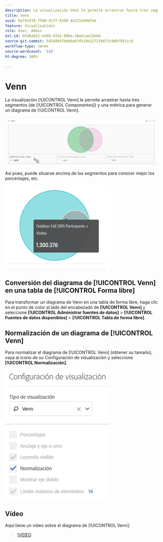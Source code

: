 ```yaml
---
description: La visualización Venn le permite arrastrar hasta tres segmentos (de Componentes) y una métrica para generar un diagrama de Venn.
title: Venn
uuid: 0a743378-f588-417f-9108-4a1313d6bfeb
feature: Visualizations
role: User, Admin
exl-id: b5d6a822-e569-433e-990a-16e6cae12bbb
source-git-commit: 5454995fb9d6e63fb19e2272f66f3c96bf951ccb
workflow-type: tm+mt
source-wordcount: '124'
ht-degree: 100%

---
```


# Venn

La visualización [!UICONTROL Venn] le permite arrastrar hasta tres segmentos (de [!UICONTROL Componentes]) y una métrica para generar un diagrama de [!UICONTROL Venn].

![](assets/venn.png)

Así pues, puede situarse encima de los segmentos para conocer mejor los porcentajes, etc.

![](assets/venn_hover.png)

## Conversión del diagrama de [!UICONTROL Venn] en una tabla de [!UICONTROL Forma libre]

Para transformar un diagrama de Venn en una tabla de forma libre, haga clic en el punto de color al lado del encabezado de **[!UICONTROL Venn]** y seleccione **[!UICONTROL Administrar fuentes de datos]** > **[!UICONTROL Fuentes de datos disponibles]** > **[!UICONTROL Tabla de forma libre]**.

## Normalización de un diagrama de [!UICONTROL Venn]

Para normalizar el diagrama de [!UICONTROL Venn] (obtener su tamaño), vaya al icono de su Configuración de visualización y seleccione **[!UICONTROL Normalización]**.

![](assets/normalization.png)

## Vídeo

Aquí tiene un vídeo sobre el diagrama de [!UICONTROL Venn]:

>[!VIDEO](https://video.tv.adobe.com/v/335798/?quality=12)
